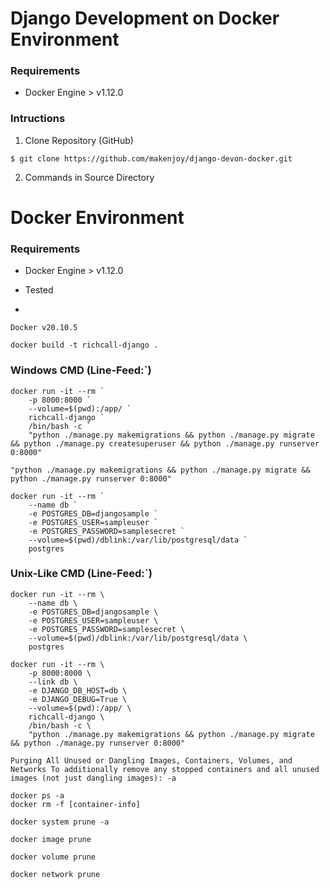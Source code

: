 # Django Development on Docker Environment

### Requirements

- Docker Engine > v1.12.0

### Intructions

1. Clone Repository (GitHub)

```
$ git clone https://github.com/makenjoy/django-devon-docker.git
```

2. Commands in Source Directory


# Docker Environment

### Requirements

- Docker Engine > v1.12.0

- Tested 
- 
```Docker v20.10.5```

```
docker build -t richcall-django .
```

### Windows CMD (Line-Feed:`)

```
docker run -it --rm `
    -p 8000:8000 `
    --volume=$(pwd):/app/ `
    richcall-django `
    /bin/bash -c `
    "python ./manage.py makemigrations && python ./manage.py migrate && python ./manage.py createsuperuser && python ./manage.py runserver 0:8000"
```

```"python ./manage.py makemigrations && python ./manage.py migrate && python ./manage.py runserver 0:8000"```

```
docker run -it --rm `
    --name db `
    -e POSTGRES_DB=djangosample `
    -e POSTGRES_USER=sampleuser `
    -e POSTGRES_PASSWORD=samplesecret `
    --volume=$(pwd)/dblink:/var/lib/postgresql/data `
    postgres
```

### Unix-Like CMD (Line-Feed:`)

```
docker run -it --rm \
    --name db \
    -e POSTGRES_DB=djangosample \
    -e POSTGRES_USER=sampleuser \
    -e POSTGRES_PASSWORD=samplesecret \
    --volume=$(pwd)/dblink:/var/lib/postgresql/data \
    postgres
```

```
docker run -it --rm \
    -p 8000:8000 \
    --link db \
    -e DJANGO_DB_HOST=db \
    -e DJANGO_DEBUG=True \
    --volume=$(pwd):/app/ \
    richcall-django \
    /bin/bash -c \
    "python ./manage.py makemigrations && python ./manage.py migrate && python ./manage.py runserver 0:8000"
```

```
Purging All Unused or Dangling Images, Containers, Volumes, and Networks To additionally remove any stopped containers and all unused images (not just dangling images): -a
```

```
docker ps -a
docker rm -f [container-info]
```
`docker system prune -a`

`docker image prune`

`docker volume prune`

`docker network prune`

